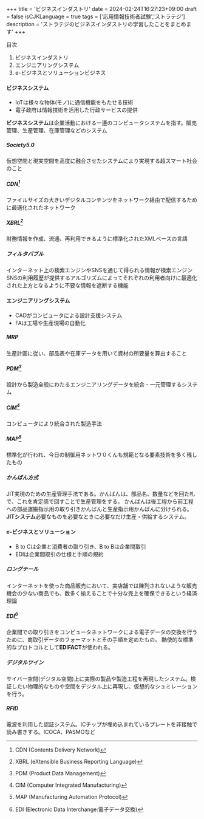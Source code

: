 +++
title = 'ビジネスインダストリ'
date = 2024-02-24T16:27:23+09:00
draft = false
isCJKLanguage = true
tags = ['応用情報技術者試験','ストラテジ']
description = 'ストラテジのビジネスインダストリの学習したことをまとめます'
+++

目次
1. ビジネスインダストリ
2. エンジニアリングシステム
3. e-ビジネスとソリューションビジネス

#### ビジネスシステム
* IoTは様々な物体(モノ)に通信機能をもたせる技術
* 電子政府は情報技術を活用した行政サービスの提供

**ビジネスシステム**は企業活動における一連のコンピュータシステムを指す。販売管理、生産管理、在庫管理などのシステム

##### Society5.0
仮想空間と現実空間を高度に融合させたシステムにより実現する超スマート社会のこと

##### CDN[^1]
ファイルサイズの大きいデジタルコンテンツをネットワーク経由で配信するために最適化されたネットワーク

##### XBRL[^2]
財務情報を作成、流通、再利用できるように標準化されたXMLベースの言語
##### フィルタバブル
インターネット上の検索エンジンやSNSを通じて得られる情報が検索エンジンSNSの利用履歴が提供するアルゴリズムによってそれぞれの利用者向けに最適化された上方となるように不要な情報を遮断する機能
#### エンジニアリングシステム
* CADがコンピュータによる設計支援システム
* FAは工場や生産現場の自動化

##### MRP
生産計画に従い、部品表や在庫データを用いて資材の所要量を算出すること
##### PDM[^3]
設計から製造全般にわたるエンジニアリングデータを統合・一元管理するシステム
##### CIM[^4]
コンピュータにより統合された製造手法
##### MAP[^5]
標準化が行われ、今日の制御用ネットワ０くんも規範となる要素技術を多く残したもの
##### かんばん方式
JIT実現のための生産管理手法である。かんばんは、部品名、数量などを回た札で、これを肯定感で回すことで生産管理をする。
かんばんは後工程から前工程への部品運搬指示用の取り引きかんばんと生産指示用かんばんに分けられる。
**JITシステム**必要なものを必要なときに必要なだけ生産・供給するシステム。

#### e-ビジネスとソリューション
* B to Cは企業と消費者の取り引き、B to Bは企業間取引
* EDIは企業間取引の仕様と手順の規約

##### ロングテール
インターネットを使った商品販売において、実店舗では陳列されないような販売機会の少ない商品でも、数多く揃えることで十分な売上を確保できるという経済理論
##### EDI[^6]
企業間での取り引きをコンピュータネットワークによる電子データの交換を行うために、商取引データのフォーマットとその手順を定めたもの。
酷使的な標準的なプロトコルとして**EDIFACT**が使われる。

##### デジタルツイン
サイバー空間(デジタル空間)上に実際の製品や製造工程を再現したシステム。検証したい物理的なものや空間をデジタル上に再現し、仮想的なシュミレーションを行う。
##### RFID
電波を利用した認証システム。ICチップが埋め込まれているプレートを非接触で読み書きする。ICOCA、PASMOなど

[^1]: CDN (Contents Delivery Network)
[^2]: XBRL (eXtensible Business Reporting Language)
[^3]: PDM (Product Data Management)
[^4]: CIM (Computer Integrated Manufacturing)
[^5]: MAP (Manufacturing Automation Protocol)
[^6]: EDI (Electronic Data Interchange:電子データ交換)
